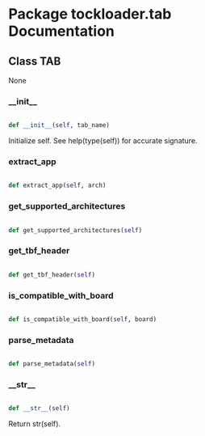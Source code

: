 # Package tockloader.tab Documentation

## Class TAB
None
### \_\_init\_\_
```py

def __init__(self, tab_name)

```



Initialize self.  See help(type(self)) for accurate signature.


### extract\_app
```py

def extract_app(self, arch)

```



### get\_supported\_architectures
```py

def get_supported_architectures(self)

```



### get\_tbf\_header
```py

def get_tbf_header(self)

```



### is\_compatible\_with\_board
```py

def is_compatible_with_board(self, board)

```



### parse\_metadata
```py

def parse_metadata(self)

```



### \_\_str\_\_
```py

def __str__(self)

```



Return str(self).




